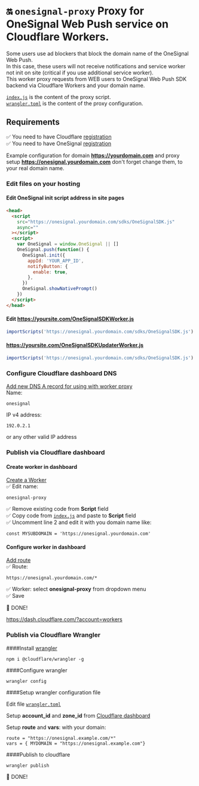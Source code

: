 # 🔛 `onesignal-proxy` Proxy for OneSignal Web Push service on Cloudflare Workers.

Some users use ad blockers that block the domain name of the OneSignal Web Push.  
In this case, these users will not receive notifications and service worker not init on site (critical if you use additional service worker).  
This worker proxy requests from WEB users to OneSignal Web Push SDK backend via Cloudflare Workers and your domain name.

[`index.js`](https://github.com/verificatorrus/onesignal-proxy/blob/master/index.js) is the content of the proxy script.  
[`wrangler.toml`](https://github.com/verificatorrus/onesignal-proxy/blob/master/wrangler.toml) is the content of the proxy configuration.

## Requirements

✅ You need to have Cloudflare [registration](https://dash.cloudflare.com/login)  
✅ You need to have OneSignal [registration](https://dash.cloudflare.com/login)

Example configuration for domain **https://yourdomain.com** and proxy setup **https://onesignal.yourdomain.com** don't forget change them, to your real domain name.

### Edit files on your hosting

#### Edit OneSignal init script address in site pages

```html
<head>
  <script
    src="https://onesignal.yourdomain.com/sdks/OneSignalSDK.js"
    async=""
  ></script>
  <script>
    var OneSignal = window.OneSignal || []
    OneSignal.push(function() {
      OneSignal.init({
        appId: 'YOUR_APP_ID',
        notifyButton: {
          enable: true,
        },
      })
      OneSignal.showNativePrompt()
    })
  </script>
</head>
```

#### Edit https://yoursite.com/OneSignalSDKWorker.js

```javascript
importScripts('https://onesignal.yourdomain.com/sdks/OneSignalSDK.js')
```

#### https://yoursite.com/OneSignalSDKUpdaterWorker.js

```javascript
importScripts('https://onesignal.yourdomain.com/sdks/OneSignalSDK.js')
```

### Configure Cloudflare dashboard DNS

[Add new DNS A record for using with worker proxy](https://dash.cloudflare.com/?zone=dns)  
Name:

```
onesignal
```

IP v4 address:

```
192.0.2.1
```

or any other valid IP address

### Publish via Cloudflare dashboard

#### Create worker in dashboard

[Create a Worker](https://dash.cloudflare.com/?account=workers)  
✅ Edit name:

```
onesignal-proxy
```

✅ Remove existing code from **Script** field  
✅ Copy code from [`index.js`](https://github.com/verificatorrus/onesignal-proxy/blob/master/index.js) and paste to **Script** field  
✅ Uncomment line 2 and edit it with you domain name like:

```
const MYSUBDOMAIN = 'https://onesignal.yourdomain.com'
```

#### Configure worker in dashboard

[Add route](https://dash.cloudflare.com/?zone=workers)  
✅ Route:

```
https://onesignal.yourdomain.com/*
```

✅ Worker: select **onesignal-proxy** from dropdown menu  
✅ Save

🎉 DONE!

https://dash.cloudflare.com/?account=workers

### Publish via Cloudflare Wrangler

####Install [wrangler](https://github.com/cloudflare/wrangler)

```
npm i @cloudflare/wrangler -g
```

####Configure wrangler

```
wrangler config
```

####Setup wrangler configuration file

Edit file [`wrangler.toml`](https://github.com/verificatorrus/onesignal-proxy/blob/master/wrangler.toml)

Setup **account_id** and **zone_id** from [Cloudflare dashboard](https://dash.cloudflare.com/?zone=)

Setup **route** and **vars**: with your domain:

```
route = "https://onesignal.example.com/*"
vars = { MYDOMAIN = "https://onesignal.example.com"}
```

####Publish to cloudflare

```
wrangler publish
```

🎉 DONE!
